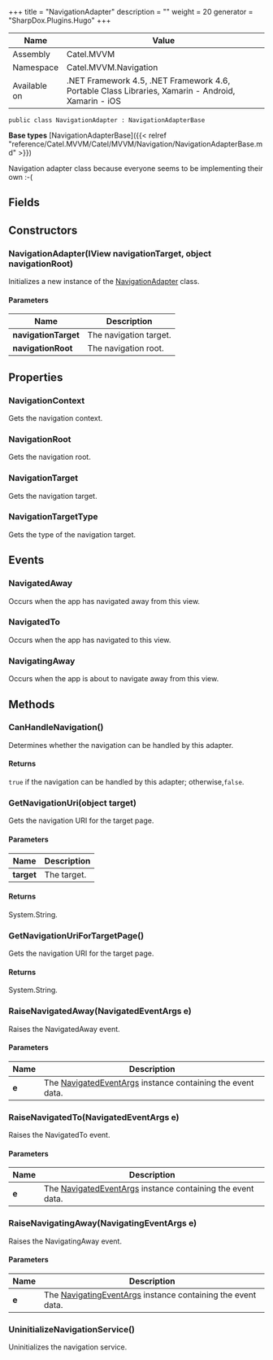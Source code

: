 

+++
title = "NavigationAdapter" 
description = ""
weight = 20
generator = "SharpDox.Plugins.Hugo"
+++

Name|Value
---|---
Assembly|Catel.MVVM
Namespace|Catel.MVVM.Navigation
Available on|.NET Framework 4.5, .NET Framework 4.6, Portable Class Libraries, Xamarin - Android, Xamarin - iOS

```
public class NavigationAdapter : NavigationAdapterBase
```

**Base types**
[NavigationAdapterBase]({{&lt; relref "reference/Catel.MVVM/Catel/MVVM/Navigation/NavigationAdapterBase.md" &gt;}})

Navigation adapter class because everyone seems to be implementing their own :-(

## Fields

## Constructors

### NavigationAdapter(IView navigationTarget, object navigationRoot)

Initializes a new instance of the [NavigationAdapter](#) class.

#### Parameters

Name|Description
---|---
**navigationTarget**|The navigation target.
**navigationRoot**|The navigation root.

## Properties

### NavigationContext

Gets the navigation context.

### NavigationRoot

Gets the navigation root.

### NavigationTarget

Gets the navigation target.

### NavigationTargetType

Gets the type of the navigation target.

## Events

### NavigatedAway

Occurs when the app has navigated away from this view.

### NavigatedTo

Occurs when the app has navigated to this view.

### NavigatingAway

Occurs when the app is about to navigate away from this view.

## Methods

### CanHandleNavigation()

Determines whether the navigation can be handled by this adapter.

#### Returns

`true` if the navigation can be handled by this adapter; otherwise,`false`.

### GetNavigationUri(object target)

Gets the navigation URI for the target page.

#### Parameters

Name|Description
---|---
**target**|The target.

#### Returns

System.String.

### GetNavigationUriForTargetPage()

Gets the navigation URI for the target page.

#### Returns

System.String.

### RaiseNavigatedAway(NavigatedEventArgs e)

Raises the NavigatedAway event.

#### Parameters

Name|Description
---|---
**e**|The [NavigatedEventArgs](#) instance containing the event data.

### RaiseNavigatedTo(NavigatedEventArgs e)

Raises the NavigatedTo event.

#### Parameters

Name|Description
---|---
**e**|The [NavigatedEventArgs](#) instance containing the event data.

### RaiseNavigatingAway(NavigatingEventArgs e)

Raises the NavigatingAway event.

#### Parameters

Name|Description
---|---
**e**|The [NavigatingEventArgs](#) instance containing the event data.

### UninitializeNavigationService()

Uninitializes the navigation service.


